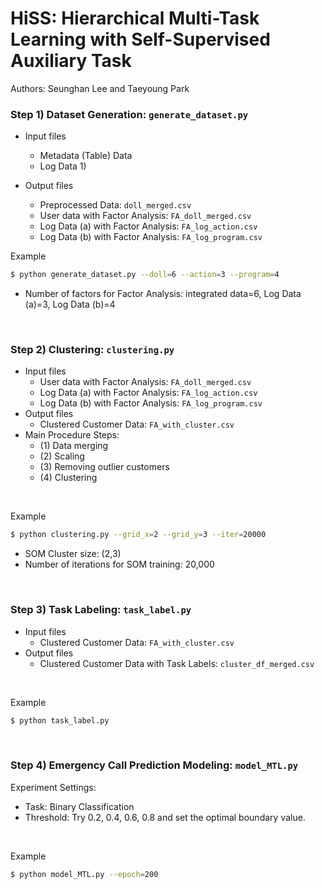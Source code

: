# HiSS: Hierarchical Multi-Task Learning with Self-Supervised Auxiliary Task

Authors: Seunghan Lee and Taeyoung Park



### Step 1) Dataset Generation: `generate_dataset.py`

- Input files 
  - Metadata (Table) Data
  - Log Data 1)

- Output files
  - Preprocessed Data: `doll_merged.csv`
  - User data with Factor Analysis: `FA_doll_merged.csv`
  - Log Data (a) with Factor Analysis: `FA_log_action.csv`
  - Log Data (b) with Factor Analysis: `FA_log_program.csv`



Example

```bash
$ python generate_dataset.py --doll=6 --action=3 --program=4
```

- Number of factors for Factor Analysis: integrated data=6, Log Data (a)=3, Log Data (b)=4

<br>

### Step 2) Clustering: `clustering.py`

- Input files 
  - User data with Factor Analysis: `FA_doll_merged.csv`
  - Log Data (a) with Factor Analysis: `FA_log_action.csv`
  - Log Data (b) with Factor Analysis: `FA_log_program.csv`
- Output files
  - Clustered Customer Data: `FA_with_cluster.csv`
- Main Procedure Steps:
  - (1) Data merging
  - (2) Scaling
  - (3) Removing outlier customers
  - (4) Clustering

<br>

Example

```bash
$ python clustering.py --grid_x=2 --grid_y=3 --iter=20000
```

- SOM Cluster size: (2,3)
- Number of iterations for SOM training: 20,000

<br>

### Step 3) Task Labeling: `task_label.py`

- Input files 
  - Clustered Customer Data: `FA_with_cluster.csv`
- Output files
  - Clustered Customer Data with Task Labels: `cluster_df_merged.csv`

<br>

Example

```bash
$ python task_label.py
```

<br>

### Step 4) Emergency Call Prediction Modeling: `model_MTL.py`

Experiment Settings:

- Task: Binary Classification
- Threshold: Try 0.2, 0.4, 0.6, 0.8 and set the optimal boundary value.

<br>

Example

```bash
$ python model_MTL.py --epoch=200
```
